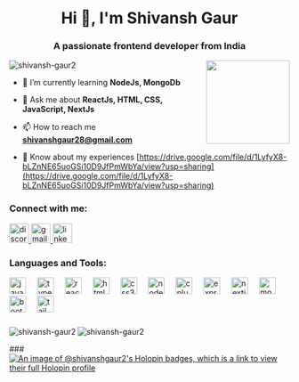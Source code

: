 <h1 align="center">Hi 👋, I'm Shivansh Gaur</h1>
<h3 align="center">A passionate frontend developer from India</h3>

<img align="right" height="150" src="https://media1.giphy.com/media/RbDKaczqWovIugyJmW/giphy.gif"  />

<p align="left"> <img src="https://komarev.com/ghpvc/?username=shivansh-gaur2&label=Profile%20views&color=0e75b6&style=flat" alt="shivansh-gaur2" /> </p>

- 🌱 I’m currently learning **NodeJs, MongoDb**

- 💬 Ask me about **ReactJs, HTML, CSS, JavaScript, NextJs**

- 📫 How to reach me **shivanshgaur28@gmail.com**

- 📄 Know about my experiences [https://drive.google.com/file/d/1LyfyX8-bLZnNE65uoGSi10D9JfPmWbYa/view?usp=sharing](https://drive.google.com/file/d/1LyfyX8-bLZnNE65uoGSi10D9JfPmWbYa/view?usp=sharing)

<h3 align="left">Connect with me:</h3>
<div align="left">
  <a href="Shivansh#6840" target="_blank">
    <img src="https://img.shields.io/static/v1?message=Discord&logo=discord&label=&color=7289DA&logoColor=white&labelColor=&style=for-the-badge" height="35" alt="discord logo"  />
  </a>
  <a href="shivanshgaur28@gmail.com" target="_blank">
    <img src="https://img.shields.io/static/v1?message=Gmail&logo=gmail&label=&color=D14836&logoColor=white&labelColor=&style=for-the-badge" height
="35" alt="gmail logo"  />
  </a>
  <a href="https://www.linkedin.com/in/shivansh-gaur/" target="_blank">
    <img src="https://img.shields.io/static/v1?message=LinkedIn&logo=linkedin&label=&color=0077B5&logoColor=white&labelColor=&style=for-the-badge" height="35" alt="linkedin logo"  />
  </a>
</div>
</p>

<h3 align="left">Languages and Tools:</h3>
<div align="left">
  <img src="https://cdn.jsdelivr.net/gh/devicons/devicon/icons/javascript/javascript-original.svg" height="30" alt="javascript logo"  />
  <img width="12" />
  <img src="https://cdn.jsdelivr.net/gh/devicons/devicon/icons/typescript/typescript-original.svg" height="30" alt="typescript logo"  />
  <img width="12" />
  <img src="https://cdn.jsdelivr.net/gh/devicons/devicon/icons/react/react-original.svg" height="30" alt="react logo"  />
  <img width="12" />
  <img src="https://cdn.jsdelivr.net/gh/devicons/devicon/icons/html5/html5-original.svg" height="30" alt="html5 logo"  />
  <img width="12" />
  <img src="https://cdn.jsdelivr.net/gh/devicons/devicon/icons/css3/css3-original.svg" height="30" alt="css3 logo"  />
  <img width="12" />
  <img src="https://cdn.jsdelivr.net/gh/devicons/devicon/icons/nodejs/nodejs-original.svg" height="30" alt="nodejs logo"  />
  <img width="12" />
  <img src="https://cdn.jsdelivr.net/gh/devicons/devicon/icons/cplusplus/cplusplus-original.svg" height="30" alt="cplusplus logo"  />
  <img width="12" />
  <img src="https://cdn.jsdelivr.net/gh/devicons/devicon/icons/express/express-original.svg" height="30" alt="express logo"  />
  <img width="12" />
  <img src="https://cdn.jsdelivr.net/gh/devicons/devicon/icons/nextjs/nextjs-original.svg" height="30" alt="nextjs logo"  />
  <img width="12" />
  <img src="https://cdn.jsdelivr.net/gh/devicons/devicon/icons/mongodb/mongodb-original.svg" height="30" alt="mongodb logo"  />
  <img width="12" />
  <img src="https://cdn.jsdelivr.net/gh/devicons/devicon/icons/bootstrap/bootstrap-original.svg" height="30" alt="bootstrap logo"  />
  <img width="12" />
  <img src="https://cdn.jsdelivr.net/gh/devicons/devicon/icons/tailwindcss/tailwindcss-original-wordmark.svg" height="30" alt="tailwindcss logo"  />
</div>

###

<p><img align="left" src="https://github-readme-stats.vercel.app/api/top-langs?username=shivansh-gaur2&show_icons=true&locale=en&layout=compact" alt="shivansh-gaur2" /></p>

###

###
<p><img align="center" src="https://github-readme-streak-stats.herokuapp.com/?user=shivansh-gaur2&" alt="shivansh-gaur2" /></p>

###[![An image of @shivanshgaur2's Holopin badges, which is a link to view their full Holopin profile](https://holopin.me/shivanshgaur2)](https://holopin.io/@shivanshgaur2)
